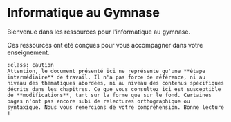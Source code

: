 <!-- ````{image} 0_chatbot.svg
````  
-->

# Informatique au Gymnase

Bienvenue dans les ressources pour l'informatique au gymnase. 

Ces ressources ont été conçues pour vous accompagner dans votre enseignement. 

````{admonition} Ces ressources sont en cours de rédaction
:class: caution
Attention, le document présenté ici ne représente qu'une **étape intermédiaire** de travail. Il n'a pas force de référence, ni au niveau des thématiques abordées, ni au niveau des contenus spécifiques décrits dans les chapitres. Ce que vous consultez ici est susceptible de **modifications**, tant sur la forme que sur le fond. Certaines pages n'ont pas encore subi de relectures orthographique ou syntaxique. Nous vous remercions de votre compréhension. Bonne lecture !
````

<!-- {ref}`Accéder à la présentation des ressources <presentationressources>`. -->

```{tableofcontents}
```
